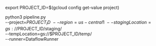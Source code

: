 export PROJECT_ID=$(gcloud config get-value project)

python3 pipeline.py \
  --project=${PROJECT_ID} \
  --region=us-central1 \
  --stagingLocation=gs://$PROJECT_ID/staging/ \
  --tempLocation=gs://$PROJECT_ID/temp/ \
  --runner=DataflowRunner